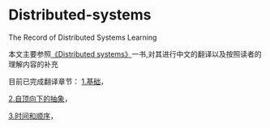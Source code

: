 # Distributed-systems
The Record of Distributed Systems Learning

本文主要参照[《Distributed systems》](http://book.mixu.net/distsys/ebook.html)一书,对其进行中文的翻译以及按照读者的理解内容的补充

目前已完成翻译章节：
[1.基础](book/Basics.md)，

[2.自顶向下的抽象](book/Up%20and%20down%20the%20level%20of%20abstraction.md)，

[3.时间和顺序](book/Time%20and%20order.md)，
